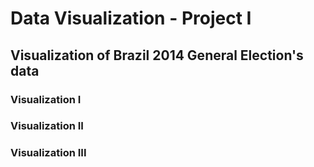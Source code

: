 # Data Visualization - Project I

## Visualization of Brazil 2014 General Election's data

### Visualization I

### Visualization II

### Visualization III
